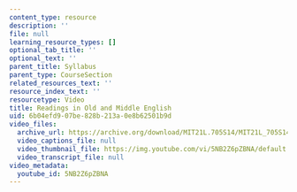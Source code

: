 ```yaml
---
content_type: resource
description: ''
file: null
learning_resource_types: []
optional_tab_title: ''
optional_text: ''
parent_title: Syllabus
parent_type: CourseSection
related_resources_text: ''
resource_index_text: ''
resourcetype: Video
title: Readings in Old and Middle English
uid: 6b04efd9-07be-828b-213a-0e8b62501b9d
video_files:
  archive_url: https://archive.org/download/MIT21L.705S14/MIT21L_705S14_bahr_300k.mp4
  video_captions_file: null
  video_thumbnail_file: https://img.youtube.com/vi/5NB2Z6pZBNA/default.jpg
  video_transcript_file: null
video_metadata:
  youtube_id: 5NB2Z6pZBNA
---
```

